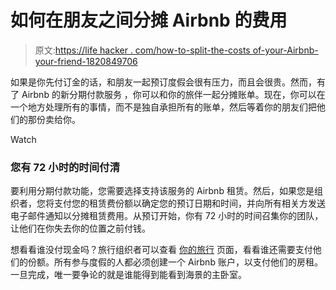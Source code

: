 # 如何在朋友之间分摊 Airbnb 的费用

> 原文:[https://life hacker . com/how-to-split-the-costs of-your-Airbnb-your-friend-1820849706](https://lifehacker.com/how-to-split-the-costs-of-your-airbnb-among-your-friend-1820849706)

如果是你先付订金的话，和朋友一起预订度假会很有压力，而且会很贵。然而，有了 Airbnb 的新分期付款服务 ，你可以和你的旅伴一起分摊账单。现在，你可以在一个地方处理所有的事情，而不是独自承担所有的账单，然后等着你的朋友们把他们的那份卖给你。

Watch

### **您有 72 小时的时间付清**

要利用分期付款功能，您需要选择支持该服务的 Airbnb 租赁。然后，如果您是组织者，您将支付您的租赁费份额以确定您的预订日期和时间，并向所有相关方发送电子邮件通知以分摊租赁费用。从预订开始，你有 72 小时的时间召集你的团队，让他们在你失去你的位置之前付钱。

想看看谁没付现金吗？旅行组织者可以查看 [你的旅行](https://www.airbnb.com/trips) 页面，看看谁还需要支付他们的份额。所有参与度假的人都必须创建一个 Airbnb 账户，以支付他们的房租。一旦完成，唯一要争论的就是谁能得到能看到海景的主卧室。
